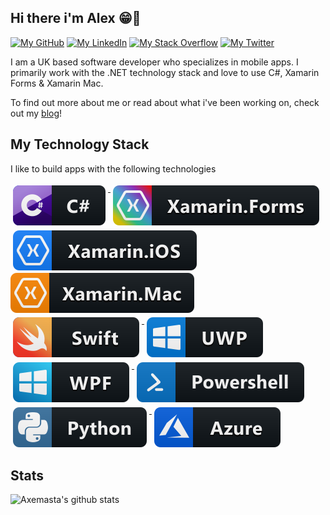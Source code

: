 ## Hi there i'm Alex 😁👋

[![My GitHub](https://img.shields.io/badge/-Axemasta-%23181717?style=flat-square&logo=github)](https://github.com/axemasta)
[![My LinkedIn](https://img.shields.io/badge/-Alex%20Duffell-blue?style=flat-square&logo=Linkedin&logoColor=white&link=https://www.linkedin.com/in/alexander-duffell-a05a30130/)](https://www.linkedin.com/in/alexander-duffell-a05a30130/)
[![My Stack Overflow](https://img.shields.io/badge/-Axemasta-f48024?style=flat-square&logo=StackOverflow&logoColor=white&link=https://stackoverflow.com/users/8828057/axemasta)](https://stackoverflow.com/users/8828057/axemasta)
[![My Twitter](https://img.shields.io/badge/-@Axemasta-%231DA1F2?style=flat-square&logo=twitter&logoColor=ffffff)](https://twitter.com/axemasta)


I am a UK based software developer who specializes in mobile apps. I primarily work with the .NET technology stack and love to use C#, Xamarin Forms & Xamarin Mac.

To find out more about me or read about what i've been working on, check out my [blog](https://axemasta.github.io)!

## My Technology Stack

I like to build apps with the following technologies

<a href="https://docs.microsoft.com/dotnet/csharp/">
    <img src="Assets/csharp.svg" alt="C#" style="vertical-align:top; margin:4px">
</a>

<a href="https://github.com/xamarin/Xamarin.Forms">
    <img src="Assets/xamarinforms.svg" alt="Xamarin Forms" style="vertical-align:top; margin:4px">
</a>

<a href="https://github.com/xamarin/xamarin-macios">
    <img src="Assets/xamarinios.svg" alt="Xamarin iOS" style="vertical-align:top; margin:4px">
</a>

<a href="https://github.com/xamarin/xamarin-macios">
    <img src="Assets/xamarinmac.svg" alt="Xamarin Mac" styl
    e="vertical-align:top; margin:4px">
</a>
<a href="https://developer.apple.com/swift/">
    <img src="Assets/swift.svg" alt="Swift" style="vertical-align:top; margin:4px">
</a>

<a href="https://docs.microsoft.com/en-us/windows/uwp/get-started/universal-application-platform-guide">
    <img src="Assets/uwp.svg" alt="UWP" style="vertical-align:top; margin:4px">
</a>

<a href="https://docs.microsoft.com/en-us/visualstudio/designers/getting-started-with-wpf?view=vs-2019#:~:text=Windows%20Presentation%20Foundation%20(WPF)%20is,binding%2C%20documents%2C%20and%20security.">
    <img src="Assets/wpf.svg" alt="WPF" style="vertical-align:top; margin:4px">
</a>

<a href="https://docs.microsoft.com/en-us/powershell/scripting/overview?view=powershell-7.1">
    <img src="Assets/powershell.svg" alt="PowerShell" style="vertical-align:top; margin:4px">
</a>

<a href="https://www.python.org/">
    <img src="Assets/python.svg" alt="Python" style="vertical-align:top; margin:4px">
</a>

<a href="https://azure.microsoft.com/en-gb/overview/what-is-azure/">
    <img src="Assets/azure.svg" alt="Azure" style="vertical-align:top; margin:4px">
</a>

## Stats

![Axemasta's github stats](https://github-readme-stats.vercel.app/api?username=axemasta&show_icons=true&theme=dracula)
